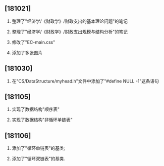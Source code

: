 ## [181021]

1. 整理了"经济学/《财政学》/财政支出的基本理论问题"的笔记

2. 整理了"经济学/《财政学》/财政支出规模与结构分析"的笔记

3. 修改了"EC-main.css"

4. 添加了多张图片

## [181030]

1. 在"CS/DataStructure/myhead.h"文件中添加了"#define NULL -1"这条语句

## [181105]

1. 实现了数据结构"顺序表"

2. 实现了数据结构"非循环单链表"

## [181106]

1. 添加了"循环单链表"的基类;

2. 添加了"循环双链表"的基类.

